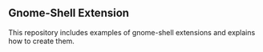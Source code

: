 ## Gnome-Shell Extension

This repository includes examples of gnome-shell extensions and explains how to create them.
